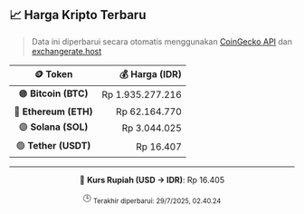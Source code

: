 

<!-- HARGA_KRIPTO -->
## 📈 Harga Kripto Terbaru

> Data ini diperbarui secara otomatis menggunakan [CoinGecko API](https://www.coingecko.com/) dan [exchangerate.host](https://exchangerate.host/)

<div align="center">

| 🪙 Token | 💰 Harga (IDR) |
|:------:|---------------:|
| 🟠 **Bitcoin (BTC)**   | Rp 1.935.277.216 |
| 🔵 **Ethereum (ETH)**  | Rp 62.164.770 |
| 🟣 **Solana (SOL)**    | Rp 3.044.025 |
| 🟢 **Tether (USDT)**   | Rp 16.407 |

---

💱 **Kurs Rupiah (USD → IDR)**: Rp 16.405

🕒 <sub>Terakhir diperbarui: 29/7/2025, 02.40.24</sub>

</div>
<!-- /HARGA_KRIPTO -->